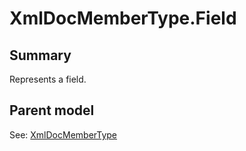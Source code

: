 # XmlDocMemberType.Field

## Summary

Represents a field.

## Parent model

See: [XmlDocMemberType](XmlDocMemberType.md)